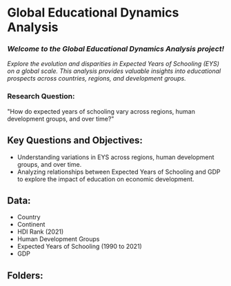 # **Global Educational Dynamics Analysis**

### ***Welcome to the Global Educational Dynamics Analysis project!***

*Explore the evolution and disparities in Expected Years of Schooling (EYS) on a global scale. 
This analysis provides valuable insights into educational prospects across countries, regions, and development groups.*

### **Research Question:**
"How do expected years of schooling vary across regions, human development groups, and over time?"

## Key Questions and Objectives:
- Understanding variations in EYS across regions, human development groups, and over time.
- Analyzing relationships between Expected Years of Schooling and GDP to explore the impact of education on economic development.

## Data:
- Country
- Continent
- HDI Rank (2021)
- Human Development Groups
- Expected Years of Schooling (1990 to 2021)
- GDP
  
## Folders:
